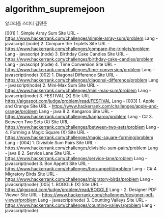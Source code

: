# algorithm_supremejoon
알고리즘 스터디 김민준

[001]
    1. Simple Array Sum
        Site URL - https://www.hackerrank.com/challenges/simple-array-sum/problem
        Lang     - javascript (node)
    2. Compare the Triplets
        Site URL - https://www.hackerrank.com/challenges/compare-the-triplets/problem
        Lang     - javascript (node)
    3. Birthday Cake Candles
        Site URL - https://www.hackerrank.com/challenges/birthday-cake-candles/problem
        Lang     - javascript (node)
    4. Time Conversion 
        Site URL - https://www.hackerrank.com/challenges/time-conversion/problem
        Lang     - javascript(node)
[002]
    1. Diagonal Difference
        Site URL - https://www.hackerrank.com/challenges/diagonal-difference/problem
        Lang     - javascript(node)
    2. Mini-Max Sum
        Site URL - https://www.hackerrank.com/challenges/mini-max-sum/problem
        Lang     - javascript(node)
    3. FESTIVAL (X)
        Site URL - https://algospot.com/judge/problem/read/FESTIVAL
        Lang     - 
[003]
    1. Apple and Orange
        Site URL - https://www.hackerrank.com/challenges/apple-and-orange/problem
        Lang     - java 8
    2. Kangaroo
        Site URL - https://www.hackerrank.com/challenges/kangaroo/problem
        Lang     - C#
    3.  Between Two Sets (X)
        Site URL - https://www.hackerrank.com/challenges/between-two-sets/problem
        Lang     - 
    4. Forming a Magic Square (X)
        Site URL - https://www.hackerrank.com/challenges/magic-square-forming/problem
        Lang     - 
[004]
    1. Divisible Sum Pairs
        Site URL - https://www.hackerrank.com/challenges/divisible-sum-pairs/problem
        Lang     - java 8
    2. Service Lane
        Site URL - https://www.hackerrank.com/challenges/service-lane/problem
        Lang     - javascript(node)
    3. Bon Appétit
        Site URL - https://www.hackerrank.com/challenges/bon-appetit/problem
        Lang     - C#
    4. Migratory Birds
        Site URL - https://www.hackerrank.com/challenges/migratory-birds/problem
        Lang     - javacsript(node)
[005]
    1. BOGGLE (X)
        Site URL - https://algospot.com/judge/problem/read/BOGGLE
        Lang     - 
    2. Designer PDF Viewer
        Site URL - https://www.hackerrank.com/challenges/designer-pdf-viewer/problem
        Lang     - javascript(node)
    3. Counting Valleys
        Site URL - https://www.hackerrank.com/challenges/counting-valleys/problem
        Lang     - javascript(node)

